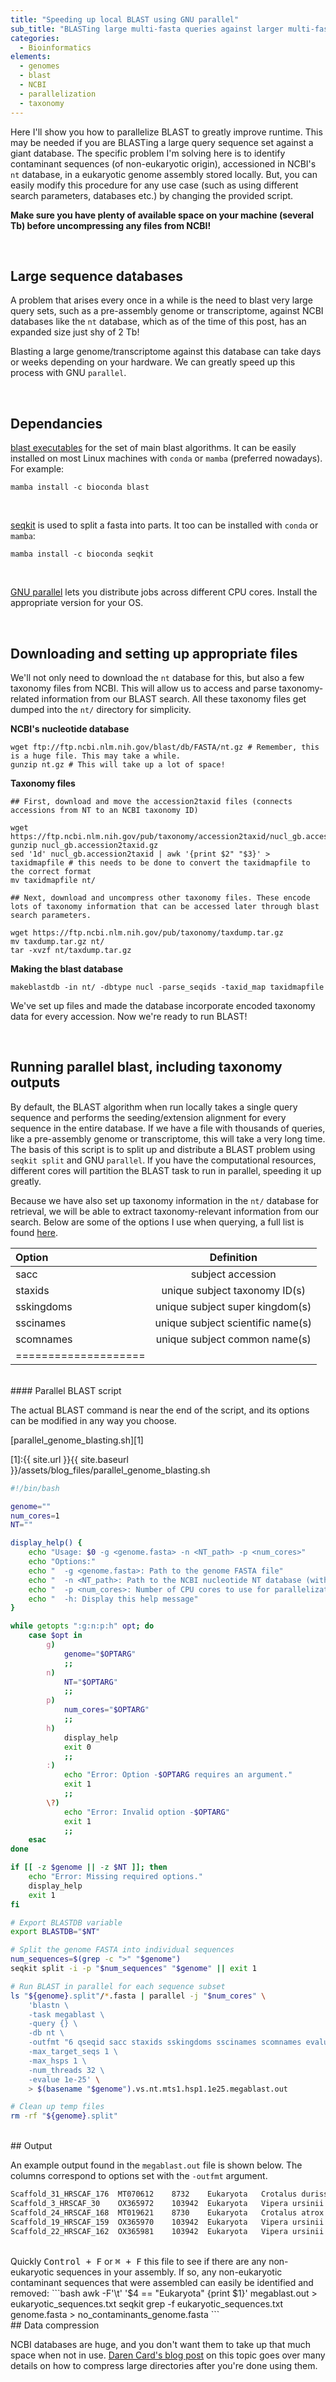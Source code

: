 ```yaml
---
title: "Speeding up local BLAST using GNU parallel"
sub_title: "BLASTing large multi-fasta queries against larger multi-fasta databases. Plus, a tutorial on how to extract taxonomy data from BLAST."
categories:
  - Bioinformatics
elements:
  - genomes
  - blast
  - NCBI
  - parallelization
  - taxonomy
---
```

 
Here I'll show you how to parallelize BLAST to greatly improve runtime. This may be needed if you are BLASTing a large query sequence set against a giant database. The specific problem I'm solving here is to identify contaminant sequences (of non-eukaryotic origin), accessioned in NCBI's `nt` database, in a eukaryotic genome assembly stored locally.  But, you can easily modify this procedure for any use case (such as using different search parameters, databases etc.) by changing the provided script.

**Make sure you have plenty of available space on your machine (several Tb) before uncompressing any files from NCBI!**

<br>

## Large sequence databases
A problem that arises every once in a while is the need to blast very large query sets, such as a pre-assembly genome or transcriptome, against NCBI databases like the `nt` database, which as of the time of this post, has an expanded size just shy of 2 Tb! 

Blasting a large genome/transcriptome against this database can take days or weeks depending on your hardware. We can greatly speed up this process with GNU `parallel`. 

<br>

## Dependancies

[blast executables](https://blast.ncbi.nlm.nih.gov/doc/blast-help/downloadblastdata.html "blast") for the set of main blast algorithms. It can be easily installed on most Linux machines with `conda` or `mamba` (preferred nowadays). For example:
```shell
mamba install -c bioconda blast
```
<br>

[seqkit](https://bioinf.shenwei.me/seqkit/ "seqkit") is used to split a fasta into parts. It too can be installed with `conda` or `mamba`:
```shell
mamba install -c bioconda seqkit
```
<br>

[GNU parallel](https://www.gnu.org/software/parallel/) lets you distribute jobs across different CPU cores. Install the appropriate version for your OS.

<br>

## Downloading and setting up appropriate files

We'll not only need to download the `nt` database for this, but also a few taxonomy files from NCBI. This will allow us to access and parse taxonomy-related information from our BLAST search. All these taxonomy files get dumped into the `nt/`  directory for simplicity.


**NCBI's nucleotide database**
```shell
wget ftp://ftp.ncbi.nlm.nih.gov/blast/db/FASTA/nt.gz # Remember, this is a huge file. This may take a while.
gunzip nt.gz # This will take up a lot of space!
```

**Taxonomy files**
```shell
## First, download and move the accession2taxid files (connects accessions from NT to an NCBI taxonomy ID)

wget https://ftp.ncbi.nlm.nih.gov/pub/taxonomy/accession2taxid/nucl_gb.accession2taxid.gz
gunzip nucl_gb.accession2taxid.gz
sed '1d' nucl_gb.accession2taxid | awk '{print $2" "$3}' > taxidmapfile # this needs to be done to convert the taxidmapfile to the correct format
mv taxidmapfile nt/

## Next, download and uncompress other taxonomy files. These encode lots of taxonomy information that can be accessed later through blast search parameters.

wget https://ftp.ncbi.nlm.nih.gov/pub/taxonomy/taxdump.tar.gz
mv taxdump.tar.gz nt/
tar -xvzf nt/taxdump.tar.gz
```

**Making the blast database**
```shell
makeblastdb -in nt/ -dbtype nucl -parse_seqids -taxid_map taxidmapfile
```

We've set up files and made the database incorporate encoded taxonomy data for every accession. Now we're ready to run BLAST!

<br>

## Running parallel blast, including taxonomy outputs

By default, the BLAST algorithm when run locally takes a single query sequence and performs the seeding/extension alignment for every sequence in the entire database. If we have a file with thousands of queries, like a pre-assembly genome or transcriptome, this will take a very long time. The basis of this script is to split up and distribute a BLAST problem using `seqkit split` and GNU `parallel`. If you have the computational resources, different cores will partition the BLAST task to run in parallel, speeding it up greatly. 

Because we have also set up taxonomy information in the `nt/` database for retrieval, we will be able to extract taxonomy-relevant information from our search. Below are some of the options I use when querying, a full list is found [here](https://www.ncbi.nlm.nih.gov/books/NBK279684/table/appendices.T.options_common_to_all_blast/ "Blast options").

| Option | Definition | 
|:--------|:-------:|
| sacc  | subject accession   | 
| staxids   | unique subject taxonomy ID(s)   |
| sskingdoms   | unique subject super kingdom(s)   | 
| sscinames   | unique subject scientific name(s)   | 
| scomnames   | unique subject common name(s)   | 
|====================

<br>
#### Parallel BLAST script

The actual BLAST command is near the end of the script, and its options can be modified in any way you choose.

[parallel_genome_blasting.sh][1]

[1]:{{ site.url }}{{ site.baseurl }}/assets/blog_files/parallel_genome_blasting.sh

```bash
#!/bin/bash

genome=""
num_cores=1
NT=""

display_help() {
    echo "Usage: $0 -g <genome.fasta> -n <NT_path> -p <num_cores>"
    echo "Options:"
    echo "  -g <genome.fasta>: Path to the genome FASTA file"
    echo "  -n <NT_path>: Path to the NCBI nucleotide NT database (with TXDB files inside also)"
    echo "  -p <num_cores>: Number of CPU cores to use for parallelization (default: 1)"
    echo "  -h: Display this help message"
}

while getopts ":g:n:p:h" opt; do
    case $opt in
        g)
            genome="$OPTARG"
            ;;
        n)
            NT="$OPTARG"
            ;;
        p)
            num_cores="$OPTARG"
            ;;
        h)
            display_help
            exit 0
            ;;
        :)
            echo "Error: Option -$OPTARG requires an argument."
            exit 1
            ;;
        \?)
            echo "Error: Invalid option -$OPTARG"
            exit 1
            ;;
    esac
done

if [[ -z $genome || -z $NT ]]; then
    echo "Error: Missing required options."
    display_help
    exit 1
fi

# Export BLASTDB variable
export BLASTDB="$NT"

# Split the genome FASTA into individual sequences
num_sequences=$(grep -c ">" "$genome")
seqkit split -i -p "$num_sequences" "$genome" || exit 1

# Run BLAST in parallel for each sequence subset
ls "${genome}.split"/*.fasta | parallel -j "$num_cores" \
    'blastn \
    -task megablast \
    -query {} \
    -db nt \
    -outfmt "6 qseqid sacc staxids sskingdoms sscinames scomnames evalue bitscore" \
    -max_target_seqs 1 \
    -max_hsps 1 \
    -num_threads 32 \
    -evalue 1e-25' \
    > $(basename "$genome").vs.nt.mts1.hsp1.1e25.megablast.out

# Clean up temp files
rm -rf "${genome}.split"
```
<br>
## Output

An example output found in the `megablast.out` file is shown below. The columns correspond to options set with the `-outfmt` argument.

```bash
Scaffold_31_HRSCAF_176	MT070612	8732	Eukaryota	Crotalus durissus terrificus	tropical rattlesnake	0.0	6948
Scaffold_3_HRSCAF_30	OX365972	103942	Eukaryota	Vipera ursinii	Vipera ursinii	0.0	4106
Scaffold_24_HRSCAF_168	MT019621	8730	Eukaryota	Crotalus atrox	western diamondback rattlesnake	0.0	8527
Scaffold_19_HRSCAF_159	OX365970	103942	Eukaryota	Vipera ursinii	Vipera ursinii	0.0	8347
Scaffold_22_HRSCAF_162	OX365981	103942	Eukaryota	Vipera ursinii	Vipera ursinii	0.0	3099
```

<br>
Quickly <kbd>Control + F</kbd> or <kbd>⌘ + F</kbd> this file to see if there are any non-eukaryotic sequences in your assembly. If so, any non-eukaryotic contaminant sequences that were assembled can easily be identified and removed:
```bash
awk -F'\t' '$4 == "Eukaryota" {print $1}' megablast.out > eukaryotic_sequences.txt
seqkit grep -f eukaryotic_sequences.txt genome.fasta > no_contaminants_genome.fasta
```

<br>
## Data compression

NCBI databases are huge, and you don't want them to take up that much space when not in use. [Daren Card's blog post](https://darencard.net/blog/2022-07-16-genomics-data-management/) on this topic goes over many details on how to compress large directories after you're done using them. 
